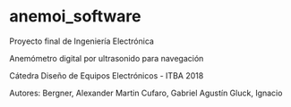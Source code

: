 # anemoi_software

Proyecto final de Ingeniería Electrónica

Anemómetro digital por ultrasonido para navegación

Cátedra Diseño de Equipos Electrónicos - ITBA 2018

Autores:  Bergner, Alexander Martin
          Cufaro, Gabriel Agustín
          Gluck, Ignacio
